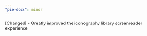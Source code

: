 ```yaml
---
"pie-docs": minor
---
```


[Changed] - Greatly improved the iconography library screenreader experience
